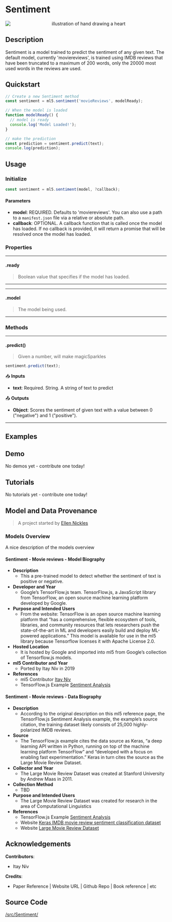# Sentiment


<center>
    <img style="display:block; max-height:20rem" alt="illustration of hand drawing a heart" src="_media/reference__header-sentiment.png">
</center>


## Description

Sentiment is a model trained to predict the sentiment of any given text. The default model, currently 'moviereviews', is trained using IMDB reviews that have been truncated to a maximum of 200 words, only the 20000 most used words in the reviews are used.

## Quickstart

```js
// Create a new Sentiment method
const sentiment = ml5.sentiment('movieReviews', modelReady);

// When the model is loaded
function modelReady() {
  // model is ready
  console.log('Model Loaded!');
}

// make the prediction
const prediction = sentiment.predict(text);
console.log(prediction);
```


## Usage

### Initialize

```js
const sentiment = ml5.sentiment(model, ?callback);
```

#### Parameters
* **model**: REQUIRED. Defaults to 'moviereviews'. You can also use a path to a `manifest.json` file via a relative or absolute path.
* **callback**: OPTIONAL. A callback function that is called once the model has loaded. If no callback is provided, it will return a promise that will be resolved once the model has loaded.


### Properties

***
#### .ready
> Boolean value that specifies if the model has loaded.
***

***
#### .model
> The model being used.
***


### Methods


***
#### .predict()
> Given a number, will make magicSparkles

```js
sentiment.predict(text);
```

📥 **Inputs**

* **text**: Required. String. A string of text to predict


📤 **Outputs**

* **Object**: Scores the sentiment of given text with a value between 0 ("negative") and 1 ("positive").

***


## Examples

## Demo

No demos yet - contribute one today!

## Tutorials

No tutorials yet - contribute one today!


## Model and Data Provenance
> A project started by [Ellen Nickles](https://github.com/ellennickles/)

### Models Overview

A nice description of the models overview

#### Sentiment - Movie reviews - Model Biography

- **Description**
  - This a pre-trained model to detect whether the sentiment of text is positive or negative. 
- **Developer and Year**
  - Google’s TensorFlow.js team. TensorFlow.js, a JavaScript library from TensorFlow, an open source machine learning platform developed by Google.
- **Purpose and Intended Users**
  - From the website: TensorFlow is an open source machine learning platform that “has a comprehensive, flexible ecosystem of tools, libraries, and community resources that lets researchers push the state-of-the-art in ML and developers easily build and deploy ML-powered applications.” This model is available for use in the ml5 library because Tensorflow licenses it with Apache License 2.0.
- **Hosted Location**
  - It is hosted by Google and imported into ml5 from Google’s collection of Tensorflow.js models.
- **ml5 Contributor and Year**
  - Ported by Itay Niv in 2019
- **References**
  - ml5 Contributor [Itay Niv](https://github.com/itayniv)
  - TensorFlow.js Example [Sentiment Analysis](https://github.com/tensorflow/tfjs-examples/tree/482226b15a757f39871038f35b3b8aad7729e594/sentiment)

#### Sentiment - Movie reviews - Data Biography

- **Description**
  - According to the original description on this ml5 reference page, the TensorFlow.js Sentiment Analysis example, the example’s source citation, the training dataset likely consists of 25,000 highly-polarized IMDB reviews. 
- **Source**
  - The TensorFlow.js example cites the data source as Keras, “a deep learning API written in Python, running on top of the machine learning platform TensorFlow” and “developed with a focus on enabling fast experimentation.” Keras in turn cites the source as the Large Movie Review Dataset.
- **Collector and Year**
  - The Large Movie Review Dataset was created at Stanford University by Andrew Maas in 2011.
- **Collection Method**
  - TBD
- **Purpose and Intended Users**
  - The Large Movie Review Dataset was created for research in the area of Computational Linguistics 
- **References**
  - TensorFlow.js Example [Sentiment Analysis](https://github.com/tensorflow/tfjs-examples/tree/482226b15a757f39871038f35b3b8aad7729e594/sentiment)
  - Website [Keras IMDB movie review sentiment classification dataset](https://keras.io/api/datasets/imdb/)
  - Website [Large Movie Review Dataset](https://ai.stanford.edu/~amaas/data/sentiment/)



## Acknowledgements

**Contributors**:
  * Itay Niv

**Credits**:
  * Paper Reference | Website URL | Github Repo | Book reference | etc


## Source Code

[/src/Sentiment/](https://github.com/ml5js/ml5-library/tree/main/src/Sentiment)
